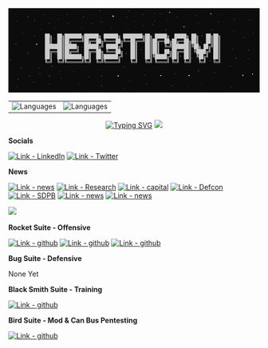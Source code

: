 <div align="center">
  <img src="images/heretic_banner.png" alt="my banner">   
      <td align="center" width="600">
        <table>
          <tr>
            <td>
              <img src="https://github-readme-stats.vercel.app/api/top-langs/?username=her3ticAVI&theme=react&cache_seconds=1800" alt="Languages" width="300px">
            </td>
            <td>
              <img src="https://github-readme-stats.vercel.app/api/top-langs/?username=her3ticAVI&theme=react&cache_seconds=1800" alt="Languages" width="300px">
            </td>
          </tr>
        </table>
      </td>
  <a href="https://git.io/typing-svg"><img src="https://readme-typing-svg.demolab.com?font=Roboto+Mono&pause=1000&color=31F7A5&random=false&width=435&lines=My+names+heretic%2C+nice+to+meet+you!;I've+been+pentesting+for+9+years.;I+make+tools+to+automate+pentesting.;I+love+to+code%2C+and+frogs." alt="Typing SVG" /></a>
  <img src="https://user-images.githubusercontent.com/73097560/115834477-dbab4500-a447-11eb-908a-139a6edaec5c.gif">
</div>

**Socials**

[![Link - LinkedIn](https://img.shields.io/badge/Social-LinkedIn-red?style=for-the-badge&logo=linkedin)](https://www.linkedin.com/in/benjamin-bowman-958740250/)
[![Link - Twitter](https://img.shields.io/badge/Social-Twitter-red?style=for-the-badge&logo=twitter)](https://twitter.com/her3ticAVI)

**News**

[![Link - news](https://img.shields.io/badge/news-research-blue?style=for-the-badge&logo=news)](https://dsu.edu/news/2023/02/be-a-little-stubborn.html)
[![Link - Research](https://img.shields.io/badge/news-Research-blue?style=for-the-badge&logo=news)](https://www.capjournal.com/ben-bowman-dsu/image_ea8c54f0-a806-11ed-85ff-97e3f06bbef3.html)
[![Link - capital](https://img.shields.io/badge/news-lobbying-blue?style=for-the-badge&logo=news)](https://fb.watch/mDa_oIGKOP/?mibextid=Nif5oz)
[![Link - Defcon](https://img.shields.io/badge/news-Defcon-blue?style=for-the-badge&logo=news)](https://www.npr.org/2023/08/15/1193773829/what-happens-when-thousands-of-hackers-try-to-break-ai-chatbots)
[![Link - SDPB](https://img.shields.io/badge/news-SDPB-blue?style=for-the-badge&logo=news)](https://listen.sdpb.org/science/2023-09-06/dsu-student-shares-lessons-from-hacker-conference)
[![Link - news](https://img.shields.io/badge/news-misictf-blue?style=for-the-badge&logo=news)](https://www.wmar2news.com/local/hack-the-hospital-event-helps-student-learn-the-importance-of-cybersecurity)
[![Link - news](https://img.shields.io/badge/news-BHIS-blue?style=for-the-badge&logo=news)](https://www.blackhillsinfosec.com/team/ben-bowman/)

<img src="https://user-images.githubusercontent.com/73097560/115834477-dbab4500-a447-11eb-908a-139a6edaec5c.gif">


**Rocket Suite - Offensive**

[![Link - github](https://img.shields.io/badge/Tool-TITANII-orange?style=for-the-badge&logo=github)](https://github.com/her3ticAVI/TITANII)
[![Link - github](https://img.shields.io/badge/Tool-APOLLOXVIII-orange?style=for-the-badge&logo=github)](https://github.com/her3ticAVI/APOLLOXVIII)
[![Link - github](https://img.shields.io/badge/Tool-SPUTNIK-orange?style=for-the-badge&logo=github)](https://github.com/her3ticAVI/SPUTNIK)

**Bug Suite - Defensive**

None Yet

**Black Smith Suite - Training**

[![Link - github](https://img.shields.io/badge/Tool-WifiForge-green?style=for-the-badge&logo=github)](https://github.com/her3ticAVI/Wifi-Forge)

**Bird Suite - Mod & Can Bus Pentesting**

[![Link - github](https://img.shields.io/badge/Tool-TOUCANbus-yellow?style=for-the-badge&logo=github)](https://github.com/her3ticAVI/TOUCANbus)
